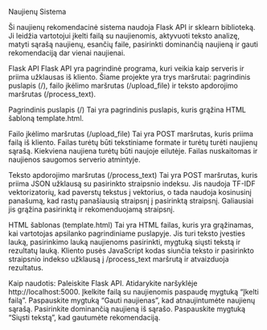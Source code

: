 Naujienų Sistema

Ši naujienų rekomendacinė sistema naudoja Flask API ir sklearn biblioteką. Ji leidžia vartotojui įkelti failą su naujienomis, aktyvuoti teksto analizę, matyti sąrašą naujienų, esančių faile, pasirinkti dominančią naujieną ir gauti rekomendaciją dar vienai naujienai.

Flask API
Flask API yra pagrindinė programa, kuri veikia kaip serveris ir priima užklausas iš kliento. Šiame projekte yra trys maršrutai: pagrindinis puslapis (/), failo įkėlimo maršrutas (/upload_file) ir teksto apdorojimo maršrutas (/process_text).

Pagrindinis puslapis (/)
Tai yra pagrindinis puslapis, kuris grąžina HTML šabloną template.html.

Failo įkėlimo maršrutas (/upload_file)
Tai yra POST maršrutas, kuris priima failą iš kliento. Failas turėtų būti tekstiniame formate ir turėtų turėti naujienų sąrašą. Kiekviena naujiena turėtų būti naujoje eilutėje. Failas nuskaitomas ir naujienos saugomos serverio atmintyje.

Teksto apdorojimo maršrutas (/process_text)
Tai yra POST maršrutas, kuris priima JSON užklausą su pasirinkto straipsnio indeksu. Jis naudoja TF-IDF vektorizatorių, kad paverstų tekstus į vektorius, o tada naudoja kosinusinį panašumą, kad rastų panašiausią straipsnį į pasirinktą straipsnį. Galiausiai jis grąžina pasirinktą ir rekomenduojamą straipsnį.

HTML šablonas (template.html)
Tai yra HTML failas, kuris yra grąžinamas, kai vartotojas apsilanko pagrindiniame puslapyje. Jis turi teksto įvesties lauką, pasirinkimo lauką naujienoms pasirinkti, mygtuką siųsti tekstą ir rezultatų lauką. Kliento pusės JavaScript kodas siunčia teksto ir pasirinkto straipsnio indekso užklausą į /process_text maršrutą ir atvaizduoja rezultatus.


Kaip naudotis:
Paleiskite Flask API.
Atidarykite naršyklėje http://localhost:5000.
Įkelkite failą su naujienomis paspaudę mygtuką “Įkelti failą”.
Paspauskite mygtuką “Gauti naujienas”, kad atnaujintumėte naujienų sąrašą.
Pasirinkite dominančią naujieną iš sąrašo.
Paspauskite mygtuką “Siųsti tekstą”, kad gautumėte rekomendaciją.
